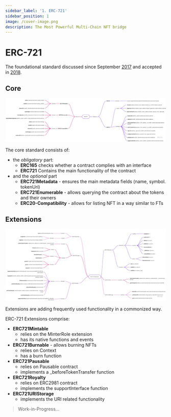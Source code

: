 ```yaml
---
sidebar_label: '1. ERC-721'
sidebar_position: 1
image: /cover-image.png
description: The Most Powerful Multi-Chain NFT bridge
---
```

# ERC-721

The foundational standard discussed since September [2017](https://github.com/ethereum/eips/issues/721) and accepted in [2018](https://eips.ethereum.org/EIPS/eip-721). 


## Core

![ERC721](../../static/img/ERC-721.jpg)

The core standard consists of:
+ the *obligatory* part:
  + **ERC165** checks whether a contract complies with an interface
  + **ERC721** Contains the main functionality of the contract
+ and the *optional* part
  + **ERC721Metadata** - ensures the main metadata fields (name, symbol. tokenUri)
  + **ERC721Enumerable** - allows querying the contract about the tokens and their owners
  + **ERC20-Compatibility** - allows for listing NFT in a way similar to FTs

## Extensions

![Extensions](../../static/img/erc721extensions.jpg)

Extensions are adding frequently used functionality in a commonized way.

ERC-721 Extensions comprise:
+ **ERC721Mintable**
  + relies on the MinterRole extension
  + has its native functions and events
+ **ERC721Burnable** - allows burning NFTs
  + relies on Context
  + has a burn function
+ **ERC721Pausable**
  + relies on Pausable contract
  + implements a _beforeTokenTransfer function
+ **ERC721Royalty**
  + relies on ERC2981 contract
  + implements the supportInterface function
+ **ERC721URIStorage**
  + implements the URI related functionality

> Work-in-Progress...